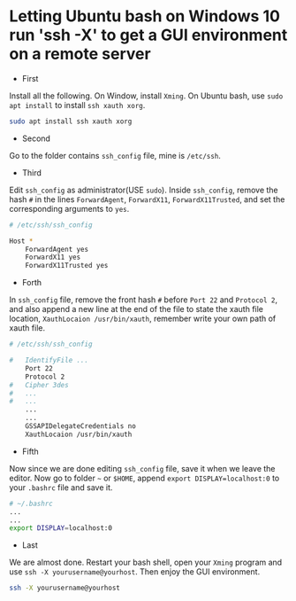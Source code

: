 # Letting Ubuntu bash on Windows 10 run 'ssh -X'  to get a GUI environment on a remote server

- First

Install all the following. On Window, install `Xming`. On Ubuntu bash, use `sudo apt install` to install `ssh xauth xorg`.

```bash
sudo apt install ssh xauth xorg
```

- Second

Go to the folder contains `ssh_config` file, mine is `/etc/ssh`.

- Third

Edit `ssh_config` as administrator(USE `sudo`). Inside `ssh_config`, remove the hash `#` in the lines `ForwardAgent`, `ForwardX11`, `ForwardX11Trusted`, and set the corresponding arguments to `yes`.

``` bash
# /etc/ssh/ssh_config

Host *
    ForwardAgent yes
    ForwardX11 yes
    ForwardX11Trusted yes
```

- Forth

In `ssh_config` file, remove the front hash `#` before `Port 22` and `Protocol 2`, and also append a new line at the end of the file to state the xauth file location, `XauthLocaion /usr/bin/xauth`, remember write your own path of xauth file.

``` bash
# /etc/ssh/ssh_config

#   IdentifyFile ...
    Port 22
    Protocol 2
#   Cipher 3des
#   ...
#   ...
    ...
    ...
    GSSAPIDelegateCredentials no
    XauthLocaion /usr/bin/xauth
```

- Fifth

Now since we are done editing `ssh_config` file, save it when we leave the editor. Now go to folder `~` or `$HOME`, append `export DISPLAY=localhost:0` to your `.bashrc` file and save it.

``` bash
# ~/.bashrc
...
...
export DISPLAY=localhost:0
```

- Last

We are almost done. Restart your bash shell, open your `Xming` program and use `ssh -X yourusername@yourhost`. Then enjoy the GUI environment.

``` bash
ssh -X yourusername@yourhost
```
